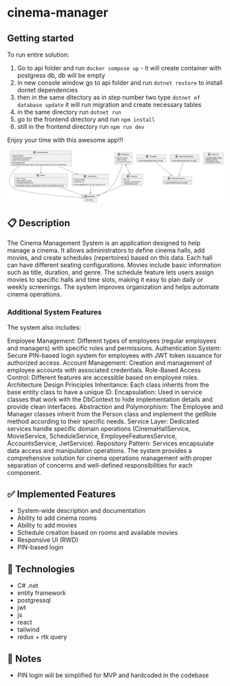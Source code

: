 # cinema-manager

## Getting started

To run entire solution:

1. Go to api folder and run `docker compose up` - it will create container with postgress db, db will be empty
2. in new console window go to api folder and run `dotnet restore` to install dontet dependencies
3. then in the same ditectory as in step number two type `dotnet ef database update` it will run migration and create necessary tables
4. in the same directory run `dotnet run`
5. go to the frontend directory and run `npm install`
6. still in the frontend directory run `npm run dev`

Enjoy your time with this awesome app!!!

![diagram](diagram.svg)

## 📋 Description

The Cinema Management System is an application designed to help manage a cinema. It allows administrators to define cinema halls, add movies, and create schedules (repertoires) based on this data. Each hall can have different seating configurations. Movies include basic information such as title, duration, and genre. The schedule feature lets users assign movies to specific halls and time slots, making it easy to plan daily or weekly screenings. The system improves organization and helps automate cinema operations.

### Additional System Features
The system also includes:

Employee Management: Different types of employees (regular employees and managers) with specific roles and permissions.
Authentication System: Secure PIN-based login system for employees with JWT token issuance for authorized access.
Account Management: Creation and management of employee accounts with associated credentials.
Role-Based Access Control: Different features are accessible based on employee roles.
Architecture Design Principles
Inheritance: Each class inherits from the base entity class to have a unique ID.
Encapsulation: Used in service classes that work with the DbContext to hide implementation details and provide clean interfaces.
Abstraction and Polymorphism: The Employee and Manager classes inherit from the Person class and implement the getRole method according to their specific needs.
Service Layer: Dedicated services handle specific domain operations (CinemaHallService, MovieService, ScheduleService, EmployeeFeaturesService, AccountsService, JwtService).
Repository Pattern: Services encapsulate data access and manipulation operations.
The system provides a comprehensive solution for cinema operations management with proper separation of concerns and well-defined responsibilities for each component.

## ✅ Implemented Features

- System-wide description and documentation
- Ability to add cinema rooms
- Ability to add movies
- Schedule creation based on rooms and available movies
- Responsive UI (RWD)
- PIN-based login

## 🧩 Technologies

- C# .net
- entity framework
- postgressql
- jwt
- js
- react
- tailwind
- redux + rtk query

## 📌 Notes

- PIN login will be simplified for MVP and hardcoded in the codebase
